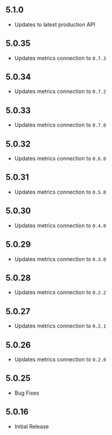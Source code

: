 ## 5.1.0

- Updates to latest production API

## 5.0.35

- Updates metrics connection to `0.7.3`

## 5.0.34

- Updates metrics connection to `0.7.2`

## 5.0.33

- Updates metrics connection to `0.7.0`

## 5.0.32

- Updates metrics connection to `0.6.0`

## 5.0.31

- Updates metrics connection to `0.5.0`

## 5.0.30

- Updates metrics connection to `0.4.0`

## 5.0.29

- Updates metrics connection to `0.3.0`

## 5.0.28

- Updates metrics connection to `0.2.2`

## 5.0.27

- Updates metrics connection to `0.2.1`

## 5.0.26

- Updates metrics connection to `0.2.0`

## 5.0.25

- Bug Fixes

## 5.0.16

- Initial Release
